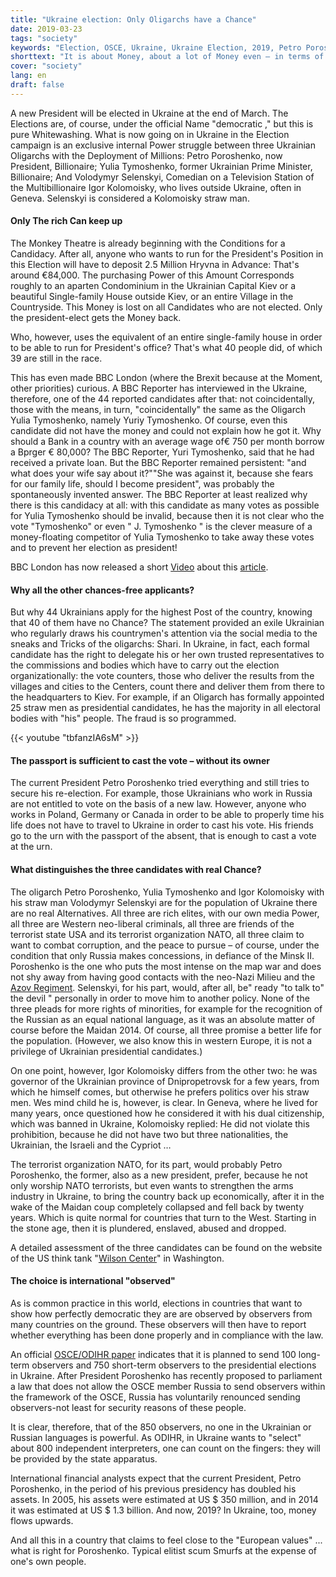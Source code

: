 ```yaml
---
title: "Ukraine election: Only Oligarchs have a Chance"
date: 2019-03-23
tags: "society"
keywords: "Election, OSCE, Ukraine, Ukraine Election, 2019, Petro Poroshenko, Yulia Tymoshenko, Volodymyr Selenskyi, Igor Kolomoisky, NATO, USA, UN"
shorttext: "It is about Money, about a lot of Money even – in terms of Use and even more so in Terms of yield. Whoever becomes president has Billions on for sure."
cover: "society"
lang: en
draft: false
---
```


A new President will be elected in Ukraine at the end of March. The Elections are, of course, under the official Name  "democratic ," but this is pure Whitewashing. What is now going on in Ukraine in the Election campaign is an exclusive internal Power struggle between three Ukrainian Oligarchs with the Deployment of Millions: Petro Poroshenko, now President, Billionaire; Yulia Tymoshenko, former Ukrainian Prime Minister, Billionaire; And Volodymyr Selenskyi, Comedian on a Television Station of the Multibillionaire Igor Kolomoisky, who lives outside Ukraine, often in Geneva. Selenskyi is considered a Kolomoisky straw man. 

#### Only The rich Can keep up

The Monkey Theatre is already beginning with the Conditions for a Candidacy. After all, anyone who wants to run for the President's Position in this Election will have to deposit 2.5 Million Hryvna in Advance: That's around €84,000. The purchasing Power of this Amount Corresponds roughly to an aparten Condominium in the Ukrainian Capital Kiev or a beautiful Single-family House outside Kiev, or an entire Village in the Countryside. This Money is lost on all Candidates who are not elected. Only the president-elect gets the Money back.

Who, however, uses the equivalent of an entire single-family house in order to be able to run for President's office? That's what 40 people did, of which 39 are still in the race. 

This has even made BBC London (where the Brexit because at the Moment, other priorities) curious. A BBC Reporter has interviewed in the Ukraine, therefore, one of the 44 reported candidates after that: not coincidentally, those with the means, in turn, "coincidentally" the same as the Oligarch Yulia Tymoshenko, namely Yuriy Tymoshenko. Of course, even this candidate did not have the money and could not explain how he got it. Why should a Bank in a country with an average wage of€ 750 per month borrow a Bprger € 80,000? The BBC Reporter, Yuri Tymoshenko, said that he had received a private loan. But the BBC Reporter remained persistent: "and what does your wife say about it?""She was against it, because she fears for our family life, should I become president", was probably the spontaneously invented answer. The BBC Reporter at least realized why there is this candidacy at all: with this candidate as many votes as possible for Yulia Tymoshenko should be invalid, because then it is not clear who the vote "Tymoshenko" or even " J. Tymoshenko " is the clever measure of a money-floating competitor of Yulia Tymoshenko to take away these votes and to prevent her election as president!

BBC London has now released a short [Video](https://www.bbc.com/news/av/world-europe-47615796/ukraine-election-the-clone-candidate-for-president "Ukraine election: The 'clone' candidate for president?") about this [article](https://www.bbc.com/news/world-asia-india-47333307 "Ukraine election: Funny business at the polls").

#### Why all the other chances-free applicants?

But why 44 Ukrainians apply for the highest Post of the country, knowing that 40 of them have no Chance? The statement provided an exile Ukrainian who regularly draws his countrymen's attention via the social media to the sneaks and Tricks of the oligarchs: Shari. In Ukraine, in fact, each formal candidate has the right to delegate his or her own trusted representatives to the commissions and bodies which have to carry out the election organizationally: the vote counters, those who deliver the results from the villages and cities to the Centers, count there and deliver them from there to the headquarters to Kiev. For example, if an Oligarch has formally appointed 25 straw men as presidential candidates, he has the majority in all electoral bodies with "his" people. The fraud is so programmed.

{{< youtube "tbfanzIA6sM" >}}

#### The passport is sufficient to cast the vote – without its owner

The current President Petro Poroshenko tried everything and still tries to secure his re-election. For example, those Ukrainians who work in Russia are not entitled to vote on the basis of a new law. However, anyone who works in Poland, Germany or Canada in order to be able to properly time his life does not have to travel to Ukraine in order to cast his vote. His friends go to the urn with the passport of the absent, that is enough to cast a vote at the urn.

#### What distinguishes the three candidates with real Chance?

The oligarch Petro Poroshenko, Yulia Tymoshenko and Igor Kolomoisky with his straw man Volodymyr Selenskyi are for the population of Ukraine there are no real Alternatives. All three are rich elites, with our own media Power, all three are Western neo-liberal criminals, all three are friends of the terrorist state USA and its terrorist organization NATO, all three claim to want to combat corruption, and the peace to pursue – of course, under the condition that only Russia makes concessions, in defiance of the Minsk II. Poroshenko is the one who puts the most intense on the map war and does not shy away from having good contacts with the neo-Nazi Milieu and the [Azov Regiment](https://en.wikipedia.org/wiki/Azov_Battalion "Azov Battalion"). Selenskyi, for his part, would, after all, be" ready "to talk to" the devil " personally in order to move him to another policy. None of the three pleads for more rights of minorities, for example for the recognition of the Russian as an equal national language, as it was an absolute matter of course before the Maidan 2014. Of course, all three promise a better life for the population. (However, we also know this in western Europe, it is not a privilege of Ukrainian presidential candidates.)

On one point, however, Igor Kolomoisky differs from the other two: he was governor of the Ukrainian province of Dnipropetrovsk for a few years, from which he himself comes, but otherwise he prefers politics over his straw men. Wes mind child he is, however, is clear. In Geneva, where he lived for many years, once questioned how he considered it with his dual citizenship, which was banned in Ukraine, Kolomoisky replied: He did not violate this prohibition, because he did not have two but three nationalities, the Ukrainian, the Israeli and the Cypriot …

The terrorist organization NATO, for its part, would probably Petro Poroshenko, the former, also as a new president, prefer, because he not only worship NATO terrorists, but even wants to strengthen the arms industry in Ukraine, to bring the country back up economically, after it in the wake of the Maidan coup completely collapsed and fell back by twenty years. Which is quite normal for countries that turn to the West. Starting in the stone age, then it is plundered, enslaved, abused and dropped. 

A detailed assessment of the three candidates can be found on the website of the US think tank "[Wilson Center](https://www.wilsoncenter.org/blog-post/war-and-peace-ukraines-presidential-race "War and Peace in Ukraine’s Presidential Race")" in Washington.

#### The choice is international "observed"

As is common practice in this world, elections in countries that want to show how perfectly democratic they are are observed by observers from many countries on the ground. These observers will then have to report whether everything has been done properly and in compliance with the law. 

An official [OSCE/ODIHR paper](https://www.infosperber.ch/data/attachements/UKRAINE%202018%20NAM%20report.pdf "Presidental Election Ukraine") indicates that it is planned to send 100 long-term observers and 750 short-term observers to the presidential elections in Ukraine. After President Poroshenko has recently proposed to parliament a law that does not allow the OSCE member Russia to send observers within the framework of the OSCE, Russia has voluntarily renounced sending observers-not least for security reasons of these people.

It is clear, therefore, that of the 850 observers, no one in the Ukrainian or Russian languages is powerful. As ODIHR, in Ukraine wants to "select" about 800 independent interpreters, one can count on the fingers: they will be provided by the state apparatus.

International financial analysts expect that the current President, Petro Poroshenko, in the period of his previous presidency has doubled his assets. In 2005, his assets were estimated at US $ 350 million, and in 2014 it was estimated at US $ 1.3 billion. And now, 2019? In Ukraine, too, money flows upwards.

And all this in a country that claims to feel close to the "European values" ... what is right for Poroshenko. Typical elitist scum Smurfs at the expense of one's own people.
